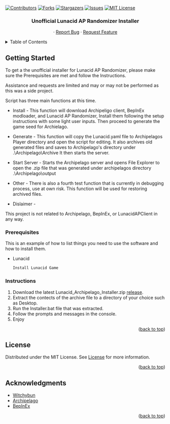 <!-- Improved compatibility of back to top link: See: https://github.com/othneildrew/Best-README-Template/pull/73 -->
<a name="readme-top"></a>
<!--
*** Thanks for checking out the Best-README-Template. If you have a suggestion
*** that would make this better, please fork the repo and create a pull request
*** or simply open an issue with the tag "enhancement".
*** Don't forget to give the project a star!
*** Thanks again! Now go create something AMAZING! :D
-->



<!-- PROJECT SHIELDS -->
<!--
*** I'm using markdown "reference style" links for readability.
*** Reference links are enclosed in brackets [ ] instead of parentheses ( ).
*** See the bottom of this document for the declaration of the reference variables
*** for contributors-url, forks-url, etc. This is an optional, concise syntax you may use.
*** https://www.markdownguide.org/basic-syntax/#reference-style-links
-->
[![Contributors][contributors-shield]][contributors-url]
[![Forks][forks-shield]][forks-url]
[![Stargazers][stars-shield]][stars-url]
[![Issues][issues-shield]][issues-url]
[![MIT License][license-shield]][license-url]



<!-- PROJECT LOGO -->
<!--<br />
<div align="center">
  <a href="https://github.com/Wil1909/Lunacid-AP-Randomizer-Installer">
    <img src="images/logo.png" alt="Logo" width="80" height="80">
  </a>-->

<h3 align="center">Unofficial Lunacid AP Randomizer Installer</h3>

  <p align="center">
    <!--project_description
    <br />
    <a href="https://github.com/Wil1909/Lunacid-AP-Randomizer-Installer"><strong>Explore the docs »</strong></a>
    <br />
    <br /> -->
    <!--<a href="https://github.com/Wil1909/Lunacid-AP-Randomizer-Installer">View Demo</a>-->
    ·
    <a href="https://github.com/Wil1909/Lunacid-AP-Randomizer-Installer/issues/new?labels=bug&template=bug-report---.md">Report Bug</a>
    ·
    <a href="https://github.com/Wil1909/Lunacid-AP-Randomizer-Installer/issues/new?labels=enhancement&template=feature-request---.md">Request Feature</a>
  </p>
</div>



<!-- TABLE OF CONTENTS -->
<details>
  <summary>Table of Contents</summary>
  <ol>
    <li>
      <!--<a href="#about-the-project">About The Project</a> -->
      <ul>
        <!-- <li><a href="#built-with">Built With</a></li> -->
      </ul>
    </li>
    <li>
      <a href="#getting-started">Getting Started</a>
      <ul>
        <li><a href="#prerequisites">Prerequisites</a></li>
        <li><a href="#Instructions">Installation</a></li>
      </ul>
    </li>
    <!-- <li><a href="#usage">Usage</a></li> -->
    <!-- <li><a href="#roadmap">Roadmap</a></li> -->
    <!-- <li><a href="#contributing">Contributing</a></li> -->
    <li><a href="#license">License</a></li>
    <!-- <li><a href="#contact">Contact</a></li> -->
    <li><a href="#acknowledgments">Acknowledgments</a></li>
  </ol>
</details>



<!-- ABOUT THE PROJECT -->
<!--## About The Project

[![Product Name Screen Shot][product-screenshot]](https://example.com)

Here's a blank template to get started: To avoid retyping too much info. Do a search and replace with your text editor for the following: `github_username`, `repo_name`, `twitter_handle`, `linkedin_username`, `email_client`, `email`, `project_title`, `project_description`

<p align="right">(<a href="#readme-top">back to top</a>)</p>-->


<!-- GETTING STARTED -->
## Getting Started

To get a the unofficial installer for Lunacid AP Randomizer, please make sure the Prerequisites are met and follow the Instructions.

Assistance and requests are limited and may or may not be performed as this was a side project.

Script has three main functions at this time.

- Install -
This function will download Archipeligo client, BepInEx modloader, and Lunacid AP Randomizer, Install them following the setup instructions with some light user inputs.
Then proceed to generate the game seed for Archielago.

- Generate -
This function will copy the Lunacid.yaml file to Archipelagos Player directory and open the script for editing.
It also archives old generated files and saves to Archipelago's directory under .\Archipelago\Archive
It then starts the server.

- Start Server -
Starts the Archipelago server and opens File Explorer to open the .zip file that was generated under archipelagos directory .\Archipelago\output

- Other -
There is also a fourth test function that is currently in debugging process, use at own risk.
This function will be used for restoring archived files.

- Dislaimer -

This project is not related to Archipelago, BepInEx, or LunacidAPClient in any way.

### Prerequisites

This is an example of how to list things you need to use the software and how to install them.
* Lunacid
  ```sh
  Install Lunacid Game
  ```

### Instructions

1. Download the latest Lunacid_Archipelago_Installer.zip [release](https://github.com/Wil1909/Lunacid-AP-Randomizer-Installer/releases).
2. Extract the contects of the archive file to a directory of your choice such as Desktop.
3. Run the Installer.bat file that was extracted.
4. Follow the prompts and messages in the console.
5. Enjoy

<p align="right">(<a href="#readme-top">back to top</a>)</p>



<!-- USAGE EXAMPLES -->
<!-- ## Usage

Use this space to show useful examples of how a project can be used. Additional screenshots, code examples and demos work well in this space. You may also link to more resources.

_For more examples, please refer to the [Documentation](https://example.com)_

<p align="right">(<a href="#readme-top">back to top</a>)</p>-->



<!-- ROADMAP -->
<!-- ## Roadmap

- [ ] Feature 1
- [ ] Feature 2
- [ ] Feature 3
    - [ ] Nested Feature

See the [open issues](https://github.com/github_username/repo_name/issues) for a full list of proposed features (and known issues).

<p align="right">(<a href="#readme-top">back to top</a>)</p>-->



<!-- CONTRIBUTING -->
<!-- ## Contributing

Contributions are what make the open source community such an amazing place to learn, inspire, and create. Any contributions you make are **greatly appreciated**.

If you have a suggestion that would make this better, please fork the repo and create a pull request. You can also simply open an issue with the tag "enhancement".
Don't forget to give the project a star! Thanks again!

1. Fork the Project
2. Create your Feature Branch (`git checkout -b feature/AmazingFeature`)
3. Commit your Changes (`git commit -m 'Add some AmazingFeature'`)
4. Push to the Branch (`git push origin feature/AmazingFeature`)
5. Open a Pull Request

<p align="right">(<a href="#readme-top">back to top</a>)</p> -->



<!-- LICENSE -->
## License

Distributed under the MIT License. See [License](https://github.com/Wil1909/Lunacid-AP-Randomizer-Installer/blob/main/LICENSE) for more information.

<p align="right">(<a href="#readme-top">back to top</a>)</p>



<!-- CONTACT -->
<!-- ## Contact

Your Name - [@twitter_handle](https://twitter.com/twitter_handle) - email@email_client.com

Project Link: [https://github.com/github_username/repo_name](https://github.com/github_username/repo_name)

<p align="right">(<a href="#readme-top">back to top</a>)</p> -->



<!-- ACKNOWLEDGMENTS -->
## Acknowledgments

* [Witchybun](https://github.com/Witchybun/LunacidAPClient)
* [Archipelago](https://github.com/ArchipelagoMW/Archipelago)
* [BepInEx](https://github.com/BepInEx/BepInEx)

<p align="right">(<a href="#readme-top">back to top</a>)</p>



<!-- MARKDOWN LINKS & IMAGES -->
<!-- https://www.markdownguide.org/basic-syntax/#reference-style-links -->
[contributors-shield]: https://img.shields.io/github/contributors/Wil1909/Lunacid-AP-Randomizer-Installer.svg?style=for-the-badge
[contributors-url]: https://github.com/Wil1909/Lunacid-AP-Randomizer-Installer/graphs/contributors
[forks-shield]: https://img.shields.io/github/forks/Wil1909/Lunacid-AP-Randomizer-Installer.svg?style=for-the-badge
[forks-url]: https://github.com/Wil1909/Lunacid-AP-Randomizer-Installer/network/members
[stars-shield]: https://img.shields.io/github/stars/Wil1909/Lunacid-AP-Randomizer-Installer.svg?style=for-the-badge
[stars-url]: https://github.com/Wil1909/Lunacid-AP-Randomizer-Installer/stargazers
[issues-shield]: https://img.shields.io/github/issues/Wil1909/Lunacid-AP-Randomizer-Installer.svg?style=for-the-badge
[issues-url]: https://github.com/Wil1909/Lunacid-AP-Randomizer-Installer/issues
[license-shield]: https://img.shields.io/github/license/Wil1909/Lunacid-AP-Randomizer-Installer.svg?style=for-the-badge
[license-url]: https://github.com/Wil1909/Lunacid-AP-Randomizer-Installer/blob/master/LICENSE.txt
[product-screenshot]: images/screenshot.png
[Next.js]: https://img.shields.io/badge/next.js-000000?style=for-the-badge&logo=nextdotjs&logoColor=white
[Next-url]: https://nextjs.org/
[React.js]: https://img.shields.io/badge/React-20232A?style=for-the-badge&logo=react&logoColor=61DAFB
[React-url]: https://reactjs.org/
[Vue.js]: https://img.shields.io/badge/Vue.js-35495E?style=for-the-badge&logo=vuedotjs&logoColor=4FC08D
[Vue-url]: https://vuejs.org/
[Angular.io]: https://img.shields.io/badge/Angular-DD0031?style=for-the-badge&logo=angular&logoColor=white
[Angular-url]: https://angular.io/
[Svelte.dev]: https://img.shields.io/badge/Svelte-4A4A55?style=for-the-badge&logo=svelte&logoColor=FF3E00
[Svelte-url]: https://svelte.dev/
[Laravel.com]: https://img.shields.io/badge/Laravel-FF2D20?style=for-the-badge&logo=laravel&logoColor=white
[Laravel-url]: https://laravel.com
[Bootstrap.com]: https://img.shields.io/badge/Bootstrap-563D7C?style=for-the-badge&logo=bootstrap&logoColor=white
[Bootstrap-url]: https://getbootstrap.com
[JQuery.com]: https://img.shields.io/badge/jQuery-0769AD?style=for-the-badge&logo=jquery&logoColor=white
[JQuery-url]: https://jquery.com 



